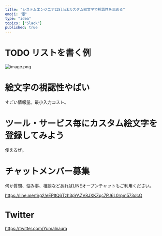 ```yaml
---
title: "システムエンジニアはSlackカスタム絵文字で視認性を高める"
emoji: "🖥"
type: "idea"
topics: ["Slack"]
published: true
---
```


# TODO リストを書く例

![image.png](https://qiita-image-store.s3.amazonaws.com/0/89618/b4583423-6d6e-e0cf-12b9-7eb307871058.png)


# 絵文字の視認性やばい

すごい情報量。最小入力コスト。

# ツール・サービス毎にカスタム絵文字を登録してみよう

使えるぜ。








<!-- Update From Qiita API -->

# チャットメンバー募集


何か質問、悩み事、相談などあればLINEオープンチャットもご利用ください。

https://line.me/ti/g2/eEPltQ6Tzh3pYAZV8JXKZqc7PJ6L0rpm573dcQ





# Twitter


https://twitter.com/YumaInaura


<!-- Update From Qiita API -->



